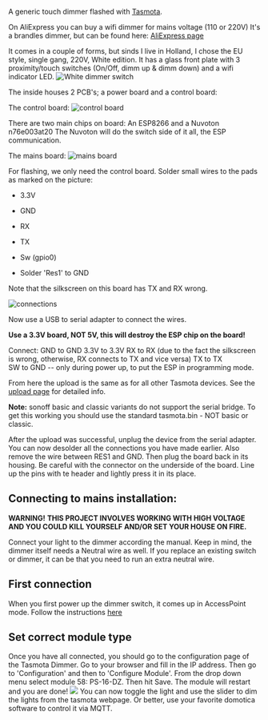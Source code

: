 A generic touch dimmer flashed with [Tasmota](https://github.com/arendst/Tasmota).

On AliExpress you can buy a wifi dimmer for mains voltage (110 or 220V) It's a brandles dimmer, but can be found here: [AliExpress page](http://www.aliexpress.com/item/Led-Dimmer-220v-Smart-Wifi-Switch-Touch-Control-Stepless-Dimmer-With-Bulb-Compatible-With-Amazon-Alexa/32891383747.html?spm=a2g0s.9042311.0.0.300d4c4dx6emz1)

It comes in a couple of forms, but sinds I live in Holland, I chose the EU style, single gang, 220V, White edition. It has a glass front plate with 3 proximity/touch switches (On/Off, dimm up & dimm down) and a wifi indicator LED.
![White dimmer switch](https://github.com/daaf84/Tasmota-dimmer-switch/blob/master/IMG_0124.jpg?raw=true)

The inside houses 2 PCB's; a power board and a control board:

The control board:
![control board](https://github.com/daaf84/Tasmota-dimmer-switch/blob/master/IMG_0125.jpg?raw=true)

There are two main chips on board: An ESP8266 and a Nuvoton n76e003at20
The Nuvoton will do the switch side of it all, the ESP communication.

The mains board:
![mains board](https://github.com/daaf84/Tasmota-dimmer-switch/blob/master/IMG_0128.jpg?raw=true)

For flashing, we only need the control board.
Solder small wires to the pads as marked on the picture:

- 3.3V
- GND
- RX
- TX
- Sw (gpio0)

- Solder 'Res1' to GND

Note that the silkscreen on this board has TX and RX wrong.

![connections](https://github.com/daaf84/Tasmota-dimmer-switch/blob/master/PCBdimmerTasmota.jpg?raw=true)

Now use a USB to serial adapter to connect the wires. 

**Use a 3.3V board, NOT 5V, this will destroy the ESP chip on the board!**

Connect:
GND   to   GND
3.3V  to   3.3V
RX    to   RX  (due to the fact the silkscreen is wrong, otherwise, RX connects to TX and vice versa)
TX    to   TX  
SW    to   GND  -- only during power up, to put the ESP in programming mode.

From here the upload is the same as for all other Tasmota devices. See the [upload page](../Getting-Started.md#Flashing) for detailed info.

**Note:** sonoff basic and classic variants do not support the serial bridge. To get this working you should use the standard tasmota.bin - NOT basic or classic.

After the upload was successful, unplug the device from the serial adapter. You can now desolder all the connections you have made earlier. Also remove the wire between RES1 and GND.
Then plug the board back in its housing. Be careful with the connector on the underside of the board.
Line up the pins with te header and lightly press it in its place.

## Connecting to mains installation:

**WARNING!**
**THIS PROJECT INVOLVES WORKING WITH HIGH VOLTAGE AND YOU COULD KILL YOURSELF AND/OR SET YOUR HOUSE ON FIRE.**

Connect your light to the dimmer according the manual. 
Keep in mind, the dimmer itself needs a Neutral wire as well. If you replace an existing switch or dimmer, it can be that you need to run an extra neutral wire.

## First connection

When you first power up the dimmer switch, it comes up in AccessPoint mode.
Follow the instructions [here](../Getting-Started.md#initial-configuration) 

## Set correct module type

Once you have all connected, you should go to the configuration page of the Tasmota Dimmer. Go to your browser and fill in the IP address. Then go to 'Configuration' and then to 'Configure Module'.
From the drop down menu select module 58: PS-16-DZ. Then hit Save.
The module will restart and you are done!
![](https://github.com/daaf84/Tasmota-dimmer-switch/blob/master/Schermafbeelding%202018-12-19%20om%2017.48.54.png?raw=true)
You can now toggle the light and use the slider to dim the lights from the tasmota webpage.
Or better, use your favorite domotica software to control it via MQTT.
